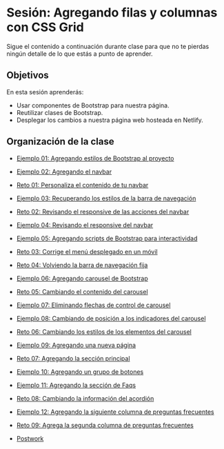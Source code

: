 # Sesión: Agregando filas y columnas con CSS Grid

Sigue el contenido a continuación durante clase para que no te pierdas ningún
detalle de lo que estás a punto de aprender.

## Objetivos

En esta sesión aprenderás:

- Usar componentes de Bootstrap para nuestra página.
- Reutilizar clases de Bootstrap.
- Desplegar los cambios a nuestra página web hosteada en Netlify.

## Organización de la clase

- [Ejemplo 01: Agregando estilos de Bootstrap al proyecto](https://github.com/beduExpert/A1-Frontend-Fundamentals-2020/tree/master/sesion-06/Ejemplo-01)

- [Ejemplo  02: Agregando el navbar](https://github.com/beduExpert/A1-Frontend-Fundamentals-2020/tree/master/sesion-06/Ejemplo-02)

- [Reto  01: Personaliza el contenido de tu navbar](https://github.com/beduExpert/A1-Frontend-Fundamentals-2020/tree/master/sesion-06/reto-01)

- [Ejemplo  03: Recuperando los estilos de la barra de navegación](https://github.com/beduExpert/A1-Frontend-Fundamentals-2020/tree/master/sesion-06/Ejemplo-03)

- [Reto  02: Revisando el responsive de las acciones del navbar](https://github.com/beduExpert/A1-Frontend-Fundamentals-2020/tree/master/sesion-06/reto-02)

- [Ejemplo  04: Revisando el responsive del navbar](https://github.com/beduExpert/A1-Frontend-Fundamentals-2020/tree/master/sesion-06/Ejemplo-04)

- [Ejemplo  05: Agregando scripts de Bootstrap para interactividad](https://github.com/beduExpert/A1-Frontend-Fundamentals-2020/tree/master/sesion-06/Ejemplo-05)

- [Reto  03: Corrige el menú desplegado en un móvil](https://github.com/beduExpert/A1-Frontend-Fundamentals-2020/tree/master/sesion-06/reto-03)

- [Reto  04: Volviendo la barra de navegación fija](https://github.com/beduExpert/A1-Frontend-Fundamentals-2020/tree/master/sesion-06/reto-04)

- [Ejemplo  06: Agregando carousel de Bootstrap](https://github.com/beduExpert/A1-Frontend-Fundamentals-2020/tree/master/sesion-06/Ejemplo-06)

- [Reto  05: Cambiando el contenido del carousel](https://github.com/beduExpert/A1-Frontend-Fundamentals-2020/tree/master/sesion-06/reto-05)

- [Ejemplo 07: Eliminando flechas de control de carousel](https://github.com/beduExpert/A1-Frontend-Fundamentals-2020/tree/master/sesion-06/Ejemplo-07)

- [Ejemplo  08: Cambiando de posición a los indicadores del carousel](https://github.com/beduExpert/A1-Frontend-Fundamentals-2020/tree/master/sesion-06/Ejemplo-08)

- [Reto  06: Cambiando los estilos de los elementos del carousel](https://github.com/beduExpert/A1-Frontend-Fundamentals-2020/tree/master/sesion-06/reto-06)

- [Ejemplo  09: Agregando una nueva página](https://github.com/beduExpert/A1-Frontend-Fundamentals-2020/tree/master/sesion-06/Ejemplo-09)

- [Reto  07: Agregando la sección principal](https://github.com/beduExpert/A1-Frontend-Fundamentals-2020/tree/master/sesion-06/reto-07)

- [Ejemplo  10: Agregando un grupo de botones](https://github.com/beduExpert/A1-Frontend-Fundamentals-2020/tree/master/sesion-06/Ejemplo-10)

- [Ejemplo  11: Agregando la sección de Faqs](https://github.com/beduExpert/A1-Frontend-Fundamentals-2020/tree/master/sesion-06/Ejemplo-11)

- [Reto  08: Cambiando la información del acordión](https://github.com/beduExpert/A1-Frontend-Fundamentals-2020/tree/master/sesion-06/reto-08)

- [Ejemplo  12: Agregando la siguiente columna de preguntas frecuentes](https://github.com/beduExpert/A1-Frontend-Fundamentals-2020/tree/master/sesion-06/Ejemplo-12)

- [Reto  09: Agrega la segunda columna de preguntas frecuentes](https://github.com/beduExpert/A1-Frontend-Fundamentals-2020/tree/master/sesion-06/reto-09)

- [Postwork](https://github.com/beduExpert/A1-Frontend-Fundamentals-2020/tree/master/sesion-05/postwork)
